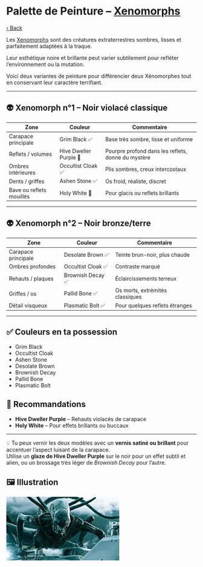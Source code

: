 # Palette de Peinture – [Xenomorphs](https://en.wikipedia.org/wiki/Xenomorph)

[‹ Back](../index.md)

Les [Xenomorphs](https://en.wikipedia.org/wiki/Xenomorph) sont des créatures extraterrestres sombres, lisses et parfaitement adaptées à la traque.

Leur esthétique noire et brillante peut varier subtilement pour refléter l’environnement ou la mutation.

Voici deux variantes de peinture pour différencier deux Xénomorphes tout en conservant leur caractère terrifiant.

---

## 👽 Xenomorph n°1 – Noir violacé classique

| Zone                     | Couleur                | Commentaire                                        |
| ------------------------ | ---------------------- | -------------------------------------------------- |
| Carapace principale      | Grim Black ✅          | Base très sombre, lisse et uniforme                |
| Reflets / volumes        | Hive Dweller Purple 🛒 | Pourpre profond dans les reflets, donne du mystère |
| Ombres intérieures       | Occultist Cloak ✅     | Plis sombres, creux intercostaux                   |
| Dents / griffes          | Ashen Stone ✅         | Os froid, réaliste, discret                        |
| Bave ou reflets mouillés | Holy White 🛒          | Pour glacis ou reflets brillants                   |

---

## 👽 Xenomorph n°2 – Noir bronze/terre

| Zone                | Couleur            | Commentaire                     |
| ------------------- | ------------------ | ------------------------------- |
| Carapace principale | Desolate Brown ✅  | Teinte brun-noir, plus chaude   |
| Ombres profondes    | Occultist Cloak ✅ | Contraste marqué                |
| Rehauts / plaques   | Brownish Decay ✅  | Éclaircissements terreux        |
| Griffes / os        | Pallid Bone ✅     | Os morts, extrémités classiques |
| Détail visqueux     | Plasmatic Bolt ✅  | Pour quelques reflets étranges  |

---

## ✅ Couleurs en ta possession

- Grim Black
- Occultist Cloak
- Ashen Stone
- Desolate Brown
- Brownish Decay
- Pallid Bone
- Plasmatic Bolt

## 🛒 Recommandations

- **Hive Dweller Purple** – Rehauts violacés de carapace
- **Holy White** – Pour effets brillants ou buccaux

---

💡 Tu peux vernir les deux modèles avec un **vernis satiné ou brillant** pour accentuer l’aspect luisant de la carapace.  
Utilise un **glaze de Hive Dweller Purple** sur le noir pour un effet subtil et alien, ou un brossage très léger de _Brownish Decay_ pour l’autre.

## 🖼️ Illustration

![Illustration](xenomorph.jpg)
